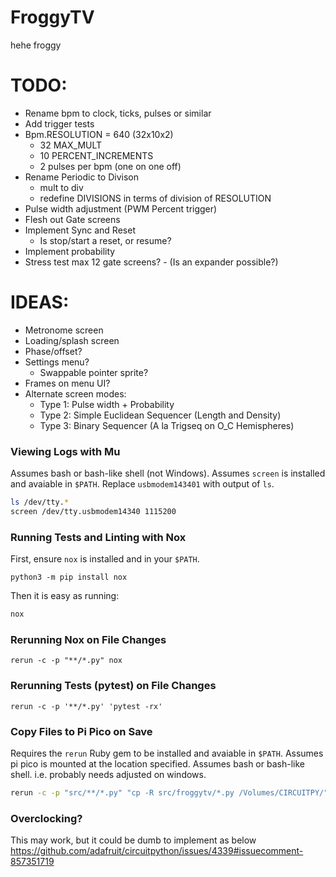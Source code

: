 # FroggyTV

hehe froggy

# TODO:

- Rename bpm to clock, ticks, pulses or similar
- Add trigger tests
- Bpm.RESOLUTION = 640 (32x10x2)
  - 32 MAX_MULT
  - 10 PERCENT_INCREMENTS
  - 2 pulses per bpm (one on one off)
- Rename Periodic to Divison
  - mult to div
  - redefine DIVISIONS in terms of division of RESOLUTION
- Pulse width adjustment (PWM Percent trigger)
- Flesh out Gate screens
- Implement Sync and Reset
  - Is stop/start a reset, or resume?
- Implement probability
- Stress test max 12 gate screens? - (Is an expander possible?)

# IDEAS:

- Metronome screen
- Loading/splash screen
- Phase/offset?
- Settings menu?
  - Swappable pointer sprite?
- Frames on menu UI?
- Alternate screen modes:
  - Type 1: Pulse width + Probability
  - Type 2: Simple Euclidean Sequencer (Length and Density)
  - Type 3: Binary Sequencer (A la Trigseq on O_C Hemispheres)

### Viewing Logs with Mu

Assumes bash or bash-like shell (not Windows).
Assumes `screen` is installed and avaiable in `$PATH`.
Replace `usbmodem143401` with output of `ls`.

```bash
ls /dev/tty.*
screen /dev/tty.usbmodem14340 1115200
```

### Running Tests and Linting with Nox

First, ensure `nox` is installed and in your `$PATH`.

```
python3 -m pip install nox
```

Then it is easy as running:

```bash
nox
```

### Rerunning Nox on File Changes

```
rerun -c -p "**/*.py" nox
```

### Rerunning Tests (pytest) on File Changes

```
rerun -c -p '**/*.py' 'pytest -rx'
```

### Copy Files to Pi Pico on Save

Requires the `rerun` Ruby gem to be installed and avaiable in `$PATH`.
Assumes pi pico is mounted at the location specified.
Assumes bash or bash-like shell. i.e. probably needs adjusted on windows.

```bash
rerun -c -p "src/**/*.py" "cp -R src/froggytv/*.py /Volumes/CIRCUITPY/"
```

### Overclocking?

This may work, but it could be dumb to implement as below
https://github.com/adafruit/circuitpython/issues/4339#issuecomment-857351719
